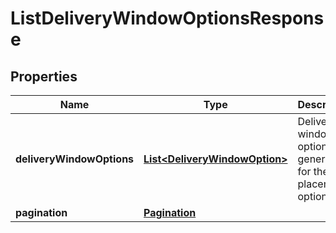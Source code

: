 # ListDeliveryWindowOptionsResponse

## Properties
Name | Type | Description | Notes
------------ | ------------- | ------------- | -------------
**deliveryWindowOptions** | [**List&lt;DeliveryWindowOption&gt;**](DeliveryWindowOption.md) | Delivery window options generated for the placement option. | 
**pagination** | [**Pagination**](Pagination.md) |  |  [optional]
